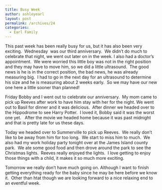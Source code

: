 ```yaml
---
title: Busy Week
author: ashleyearl
layout: post
permalink: /archives/24
categories:
  - Earl Family
---
```

This past week has been really busy for us, but it has also been very exciting.  Wednesday  was our third anniversary.  We didn&#8217;t do much to celebrate that night, we went out later on in the week. I also had a doctor&#8217;s appointment.  We were worried this little boy was not in the right position and they may have to move him, so we did a little ultrasound.  The good news is he is in the correct position, the bad news, he was already measuring big.  I had to go in the next day for an ultrasound to determine his size and he is measuring about 2 weeks early.  So we may have our new one here a little sooner than planned!

Friday Bobby and I went out to celebrate our anniversary.  My mom came to pick up Reeves after work to have him stay with her for the night. We went out to Basil for dinner and it was delicious.  After dinner we headed over to the Hippodrome to see Harry Potter.  I loved it, Bobby said it was the worst one yet.   After the movie we headed home because it was past midnight and that is pretty late for us these days. 

Today we headed over to Summerville to pick up Reeves.  We really don&#8217;t like to be away from him for too long.  We start to miss him to much.  We also had my work holiday party tonight over at the James Island county park.  We ate some good food and then drove around the park to see the Christmas lights.  Reeves really enjoyed the lights.  I love getting to enjoy those things with a child, it makes it so much more exciting.

Tomorrow we really don&#8217;t have much going on. Although I want to finish getting everything ready for the baby since he may be here before we know it.  Other than htat though we are looking forward to a nice relaxing end to an eventful week.